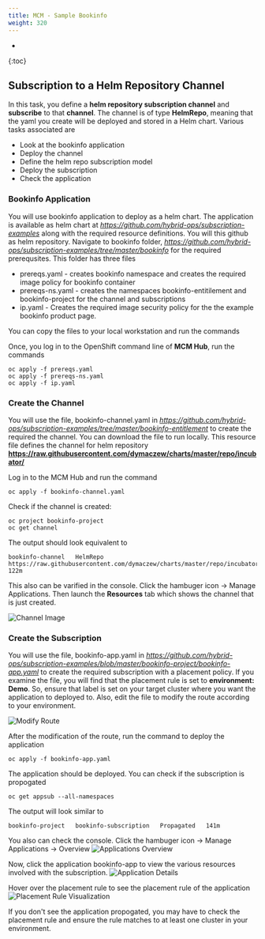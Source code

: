```yaml
---
title: MCM - Sample Bookinfo
weight: 320
---
```

- 
{:toc}

##	Subscription to a Helm Repository Channel

In this task, you define a **helm repository subscription channel** and **subscribe** to that **channel**. The channel is of type **HelmRepo**, meaning that the yaml you create will be deployed and stored in a Helm chart.
Various tasks associated are
*	Look at the bookinfo application
*	Deploy the channel
*	Define the helm repo subscription model
*	Deploy the subscription
*	Check the application

### Bookinfo Application

You will use bookinfo application to deploy as a helm chart. The application is available as helm chart at *https://github.com/hybrid-ops/subscription-examples* along with the required resource definitions. You will this github as helm repository.
Navigate to bookinfo folder, *https://github.com/hybrid-ops/subscription-examples/tree/master/bookinfo* for the required prerequsites. This folder has three files
* prereqs.yaml - creates bookinfo namespace and creates the required image policy for bookinfo container
* prereqs-ns.yaml - creates the namespaces bookinfo-entitilement and bookinfo-project for the channel and subscriptions
* ip.yaml - Creates the required image security policy for the the example bookinfo product page.

You can copy the files to your local workstation and run the commands

Once, you log in to the OpenShift command line of **MCM Hub**, run the commands
```
oc apply -f prereqs.yaml
oc apply -f prereqs-ns.yaml
oc apply -f ip.yaml
```

### Create the Channel

You will use the file, bookinfo-channel.yaml in *https://github.com/hybrid-ops/subscription-examples/tree/master/bookinfo-entitlement* to create the required the channel. You can download the file to run locally. This resource file defines the channel for helm repository **https://raw.githubusercontent.com/dymaczew/charts/master/repo/incubator/**

Log in to the MCM Hub and run the command
```
oc apply -f bookinfo-channel.yaml
```

Check if the channel is created:
```
oc project bookinfo-project
oc get channel
```

The output should look equivalent to

```
bookinfo-channel   HelmRepo   https://raw.githubusercontent.com/dymaczew/charts/master/repo/incubator/   122m
```

This also can be varified in the console. Click the hambuger icon -> Manage Applications. Then launch the **Resources** tab which shows the channel that is just created.

![Channel Image](assets/img/cp4mcm/mcm-channel.jpg)

### Create the Subscription

You will use the file, bookinfo-app.yaml in *https://github.com/hybrid-ops/subscription-examples/blob/master/bookinfo-project/bookinfo-app.yaml* to create the required subscription with a placement policy. If you examine the file, you will find  that the placement rule is set to **environment: Demo**. So, ensure that label is set on your target cluster where you want the application to deployed to.
Also, edit the file to modify the route according to your environment.

![Modify Route](assets/img/cp4mcm/mcm-modifyroute.jpg)

After the modification of the route, run the command to deploy the application

```
oc apply -f bookinfo-app.yaml
```

The application should be deployed. You can check if the subscription is propogated

```
oc get appsub --all-namespaces
```

The output will look similar to

```
bookinfo-project   bookinfo-subscription   Propagated   141m
```

You also can check the console. Click the hambuger icon -> Manage Applications -> Overview
![Applications Overview](assets/img/cp4mcm/mcm-applications.jpg)

Now, click the application bookinfo-app to view the various resources involved with the subscription.
![Application Details](assets/img/cp4mcm/mcm-appdetails.jpg)

Hover over the placement rule to see the placement rule of the application
![Placement Rule Visualization](assets/img/cp4mcm/mcm-appdetails1.jpg)

If you don't see the application propogated, you may have to check the placement rule and ensure the rule matches to at least one cluster in your environment.
